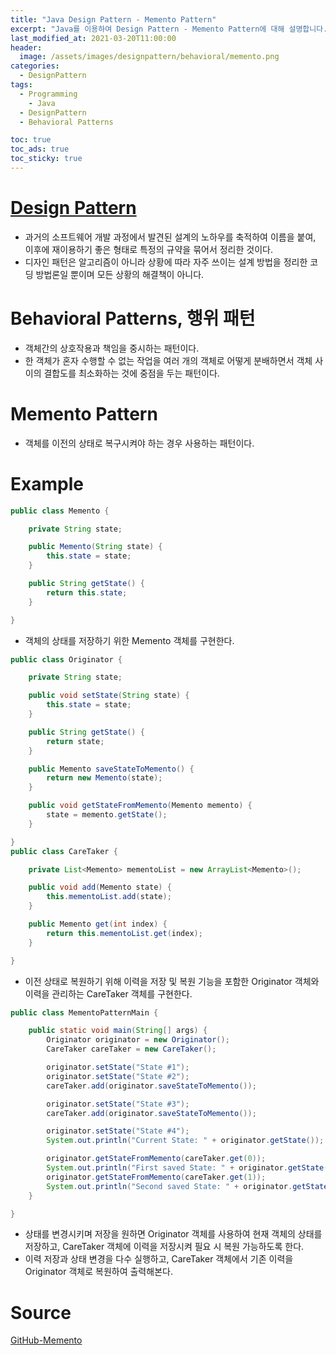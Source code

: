 ```yaml
---
title: "Java Design Pattern - Memento Pattern"
excerpt: "Java를 이용하여 Design Pattern - Memento Pattern에 대해 설명합니다."
last_modified_at: 2021-03-20T11:00:00
header:
  image: /assets/images/designpattern/behavioral/memento.png
categories:
  - DesignPattern
tags:
  - Programming
	- Java
  - DesignPattern
  - Behavioral Patterns

toc: true
toc_ads: true
toc_sticky: true
---
```

# [Design Pattern](../designpattern)
- 과거의 소프트웨어 개발 과정에서 발견된 설계의 노하우를 축적하여 이름을 붙여, 이후에 재이용하기 좋은 형태로 특정의 규약을 묶어서 정리한 것이다.
- 디자인 패턴은 알고리즘이 아니라 상황에 따라 자주 쓰이는 설계 방법을 정리한 코딩 방법론일 뿐이며 모든 상황의 해결책이 아니다.

# Behavioral Patterns, 행위 패턴
- 객체간의 상호작용과 책임을 중시하는 패턴이다.
- 한 객체가 혼자 수행할 수 없는 작업을 여러 개의 객체로 어떻게 분배하면서 객체 사이의 결합도를 최소화하는 것에 중점을 두는 패턴이다.

# Memento Pattern
- 객체를 이전의 상태로 복구시켜야 하는 경우 사용하는 패턴이다.

# Example
```java
public class Memento {

	private String state;

	public Memento(String state) {
		this.state = state;
	}

	public String getState() {
		return this.state;
	}

}
```

- 객체의 상태를 저장하기 위한 Memento 객체를 구현한다.

```java
public class Originator {

	private String state;

	public void setState(String state) {
		this.state = state;
	}

	public String getState() {
		return state;
	}

	public Memento saveStateToMemento() {
		return new Memento(state);
	}

	public void getStateFromMemento(Memento memento) {
		state = memento.getState();
	}

}
public class CareTaker {

	private List<Memento> mementoList = new ArrayList<Memento>();

	public void add(Memento state) {
		this.mementoList.add(state);
	}

	public Memento get(int index) {
		return this.mementoList.get(index);
	}

}
```

- 이전 상태로 복원하기 위해 이력을 저장 및 복원 기능을 포함한 Originator 객체와 이력을 관리하는 CareTaker 객체를 구현한다.

```java
public class MementoPatternMain {

	public static void main(String[] args) {
		Originator originator = new Originator();
		CareTaker careTaker = new CareTaker();

		originator.setState("State #1");
		originator.setState("State #2");
		careTaker.add(originator.saveStateToMemento());

		originator.setState("State #3");
		careTaker.add(originator.saveStateToMemento());

		originator.setState("State #4");
		System.out.println("Current State: " + originator.getState());

		originator.getStateFromMemento(careTaker.get(0));
		System.out.println("First saved State: " + originator.getState());
		originator.getStateFromMemento(careTaker.get(1));
		System.out.println("Second saved State: " + originator.getState());
	}

}
```

- 상태를 변경시키며 저장을 원하면 Originator 객체를 사용하여 현재 객체의 상태를 저장하고, CareTaker 객체에 이력을 저장시켜 필요 시 복원 가능하도록 한다.
- 이력 저장과 상태 변경을 다수 실행하고, CareTaker 객체에서 기존 이력을 Originator 객체로 복원하여 출력해본다.

# Source
[GitHub-Memento](https://github.com/GracefulSoul/Sample/tree/master/src/main/java/gracefulsoul/designpattern/behavioral/memento)